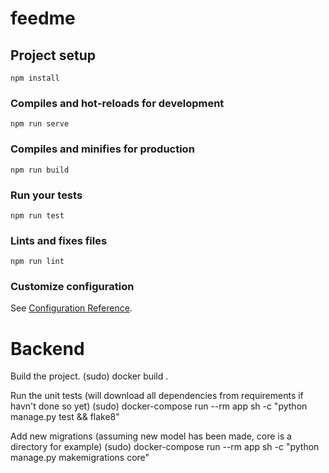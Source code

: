 # feedme

## Project setup
```
npm install
```

### Compiles and hot-reloads for development
```
npm run serve
```

### Compiles and minifies for production
```
npm run build
```

### Run your tests
```
npm run test
```

### Lints and fixes files
```
npm run lint
```

### Customize configuration
See [Configuration Reference](https://cli.vuejs.org/config/).

# Backend

Build the project.
(sudo) docker build .

Run the unit tests (will download all dependencies from requirements if havn't done so yet)
(sudo) docker-compose run --rm app sh -c "python manage.py test && flake8"

Add new migrations (assuming new model has been made, core is a directory for example)
(sudo) docker-compose run --rm app sh -c "python manage.py makemigrations core"
